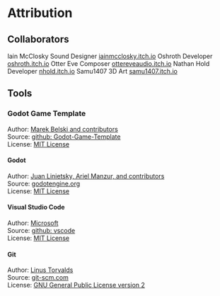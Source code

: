 # Attribution
## Collaborators
Iain McClosky Sound Designer [iainmcclosky.itch.io](https://iainmcclosky.itch.io/)
Oshroth Developer [oshroth.itch.io](https://oshroth.itch.io/)
Otter Eve Composer [ottereveaudio.itch.io](https://ottereveaudio.itch.io/)
Nathan Hold Developer [nhold.itch.io](https://nhold.itch.io/)
Samu1407 3D Art [samu1407.itch.io](https://samu1407.itch.io/)

## Tools

### Godot Game Template
Author: [Marek Belski and contributors](https://github.com/Maaack/Godot-Game-Template/graphs/contributors)  
Source: [github: Godot-Game-Template](https://github.com/Maaack/Godot-Game-Template)  
License: [MIT License](LICENSE.txt)  

#### Godot
Author: [Juan Linietsky, Ariel Manzur, and contributors](https://godotengine.org/contact)  
Source: [godotengine.org](https://godotengine.org/)  
License: [MIT License](https://github.com/godotengine/godot/blob/master/LICENSE.txt) 

#### Visual Studio Code
Author: [Microsoft](https://opensource.microsoft.com/)  
Source: [github: vscode](https://github.com/microsoft/vscode)  
License: [MIT License](https://github.com/microsoft/vscode/blob/main/LICENSE.txt)

#### Git
Author: [Linus Torvalds](https://github.com/torvalds)  
Source: [git-scm.com](https://git-scm.com/downloads)  
License: [GNU General Public License version 2](https://opensource.org/licenses/GPL-2.0)
